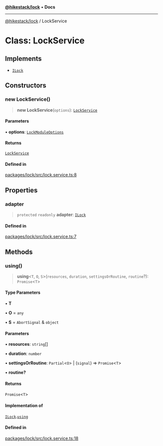 [**@hikestack/lock**](/official/reference/lock/index.md) • **Docs**

***

[@hikestack/lock](/official/reference/lock/globals.md) / LockService

# Class: LockService

## Implements

- [`ILock`](/official/reference/lock/interfaces/ILock.md)

## Constructors

### new LockService()

> **new LockService**(`options`): [`LockService`](/official/reference/lock/classes/LockService.md)

#### Parameters

• **options**: [`LockModuleOptions`](/official/reference/lock/interfaces/LockModuleOptions.md)

#### Returns

[`LockService`](/official/reference/lock/classes/LockService.md)

#### Defined in

[packages/lock/src/lock.service.ts:8](https://github.com/hikestack/hike/blob/be0a5d8b5244742be2e4135d1259238afe0eda85/packages/lock/src/lock.service.ts#L8)

## Properties

### adapter

> `protected` `readonly` **adapter**: [`ILock`](/official/reference/lock/interfaces/ILock.md)

#### Defined in

[packages/lock/src/lock.service.ts:7](https://github.com/hikestack/hike/blob/be0a5d8b5244742be2e4135d1259238afe0eda85/packages/lock/src/lock.service.ts#L7)

## Methods

### using()

> **using**\<`T`, `O`, `S`\>(`resources`, `duration`, `settingsOrRoutine`, `routine`?): `Promise`\<`T`\>

#### Type Parameters

• **T**

• **O** = `any`

• **S** = `AbortSignal` & `object`

#### Parameters

• **resources**: `string`[]

• **duration**: `number`

• **settingsOrRoutine**: `Partial`\<`O`\> \| (`signal`) => `Promise`\<`T`\>

• **routine?**

#### Returns

`Promise`\<`T`\>

#### Implementation of

[`ILock`](/official/reference/lock/interfaces/ILock.md).[`using`](/official/reference/lock/interfaces/ILock.md#using)

#### Defined in

[packages/lock/src/lock.service.ts:18](https://github.com/hikestack/hike/blob/be0a5d8b5244742be2e4135d1259238afe0eda85/packages/lock/src/lock.service.ts#L18)

